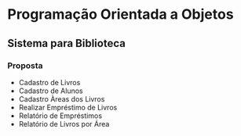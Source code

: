 # Programação Orientada a Objetos
## Sistema para Biblioteca 
### Proposta
- Cadastro de Livros 
- Cadastro de Alunos  
- Cadastro Àreas dos Livros 
- Realizar Empréstimo de Livros 
- Relatório de Empréstimos     
- Relatório de Livros por Área
